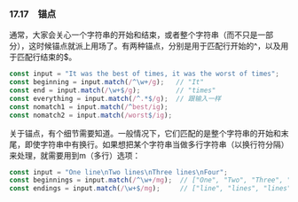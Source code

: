 ### 17.17　锚点

通常，大家会关心一个字符串的开始和结束，或者整个字符串（而不只是一部分），这时候锚点就派上用场了。有两种锚点，分别是用于匹配行开始的^，以及用于匹配行结束的$。

```javascript
const input = "It was the best of times, it was the worst of times";
const beginning = input.match(/^\w+/g);   // "It"
const end = input.match(/\w+$/g);         // "times"
const everything = input.match(/^.*$/g);  // 跟输入一样
const nomatch1 = input.match(/^best/ig);
const nomatch2 = input.match(/worst$/ig);
```

关于锚点，有个细节需要知道。一般情况下，它们匹配的是整个字符串的开始和末尾，即使字符串中有换行。如果想把某个字符串当做多行字符串（以换行符分隔）来处理，就需要用到m（多行）选项：

```javascript
const input = "One line\nTwo lines\nThree lines\nFour";
const beginnings = input.match(/^\w+/mg);  // ["One", "Two", "Three", "Four"]
const endings = input.match(/\w+$/mg);     // ["line", "lines", "lines", "Four"]
```

